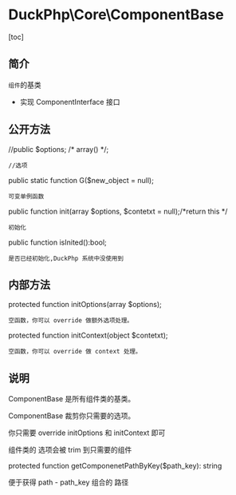 # DuckPhp\Core\ComponentBase
[toc]

## 简介

`组件`的基类 

+ 实现 ComponentInterface 接口
    
## 公开方法

//public $options; /* array() */;

    //选项
public static function G($new_object = null);

    可变单例函数
public function init(array $options, $contetxt = null);/*return this */

    初始化
public function isInited():bool;

    是否已经初始化,DuckPhp 系统中没使用到
## 内部方法
protected function initOptions(array $options);

    空函数，你可以 override 做额外选项处理。
protected function initContext(object $contetxt);

    空函数，你可以 override 做 context 处理。
## 说明

ComponentBase 是所有组件类的基类。

ComponentBase 裁剪你只需要的选项。

你只需要 override initOptions 和 initContext 即可

组件类的 选项会被 trim 到只需要的组件

protected function getComponenetPathByKey($path_key): string

便于获得 path - path_key 组合的 路径